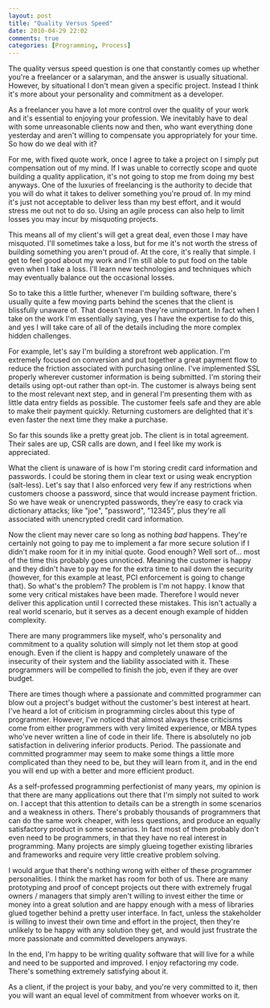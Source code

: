 ```yaml
---
layout: post
title: "Quality Versus Speed"
date: 2010-04-29 22:02
comments: true
categories: [Programming, Process]
---
```


The quality versus speed question is one that constantly comes up whether you're a freelancer or a salaryman, and the answer is usually situational. However, by situational I don't mean given a specific project. Instead I think it's more about your personality and commitment as a developer.

As a freelancer you have a lot more control over the quality of your work and it's essential to enjoying your profession. We inevitably have to deal with some unreasonable clients now and then, who want everything done yesterday and aren't willing to compensate you appropriately for your time. So how do we deal with it?

For me, with fixed quote work, once I agree to take a project on I simply put compensation out of my mind. If I was unable to correctly scope and quote building a quality application, it's not going to stop me from doing my best anyways. One of the luxuries of freelancing is the authority to decide that you will do what it takes to deliver something you're proud of. In my mind it's just not acceptable to deliver less than my best effort, and it would stress me out not to do so. Using an agile process can also help to limit losses you may incur by misquoting projects.

This means all of my client's will get a great deal, even those I may have misquoted. I'll sometimes take a loss, but for me it's not worth the stress of building something you aren't proud of. At the core, it's really that simple. I get to feel good about my work and I'm still able to put food on the table even when I take a loss. I'll learn new technologies and techniques which may eventually balance out the occasional losses.

So to take this a little further, whenever I'm building software, there's usually quite a few moving parts behind the scenes that the client is blissfully unaware of. That doesn't mean they're unimportant. In fact when I take on the work I'm essentially saying, yes I have the expertise to do this, and yes I will take care of all of the details including the more complex hidden challenges.

For example, let's say I'm building a storefront web application. I'm extremely focused on conversion and put together a great payment flow to reduce the friction associated with purchasing online. I've implemented SSL properly wherever customer information is being submitted. I'm storing their details using opt-out rather than opt-in. The customer is always being sent to the most relevant next step, and in general I'm presenting them with as little data entry fields as possible. The customer feels safe and they are able to make their payment quickly. Returning customers are delighted that it's even faster the next time they make a purchase.

So far this sounds like a pretty great job. The client is in total agreement. Their sales are up, CSR calls are down, and I feel like my work is appreciated.

What the client is unaware of is how I'm storing credit card information and passwords. I could be storing them in clear text or using weak encryption (salt-less). Let's say that I also enforced very few if any restrictions when customers choose a password, since that would increase payment friction. So we have weak or unencrypted passwords, they're easy to crack via dictionary attacks; like "joe", "password", "12345", plus they're all associated with unencrypted credit card information.

Now the client may never care so long as nothing *bad* happens. They're certainly not going to pay me to implement a far more secure solution if I didn't make room for it in my initial quote. Good enough? Well sort of... most of the time this probably goes unnoticed. Meaning the customer is happy and they didn't have to pay me for the extra time to nail down the security (however, for this example at least, PCI enforcement is going to change that). So what's the problem? The problem is I'm not happy. I know that some very critical mistakes have been made. Therefore I would never deliver this application until I corrected these mistakes. This isn't actually a real world scenario, but it serves as a decent enough example of hidden complexity.

There are many programmers like myself, who's personality and commitment to a quality solution will simply not let them stop at good enough. Even if the client is happy and completely unaware of the insecurity of their system and the liability associated with it. These programmers will be compelled to finish the job, even if they are over budget.

There are times though where a passionate and committed programmer can blow out a project's budget without the customer's best interest at heart. I've heard a lot of criticism in programming circles about this type of programmer. However, I've noticed that almost always these criticisms come from either programmers with very limited experience, or MBA types who've never written a line of code in their life. There is absolutely no job satisfaction in delivering inferior products. Period. The passionate and committed programmer may seem to make some things a little more complicated than they need to be, but they will learn from it, and in the end you will end up with a better and more efficient product.

As a self-professed programming perfectionist of many years, my opinion is that there are many applications out there that I'm simply not suited to work on. I accept that this attention to details can be a strength in some scenarios and a weakness in others. There's probably thousands of programmers that can do the same work cheaper, with less questions, and produce an equally satisfactory product in some scenarios. In fact most of them probably don't even need to be programmers, in that they have no real interest in programming. Many projects are simply glueing together existing libraries and frameworks and require very little creative problem solving.

I would argue that there's nothing wrong with either of these programmer personalities. I think the market has room for both of us. There are many prototyping and proof of concept projects out there with extremely frugal owners / managers that simply aren't willing to invest either the time or money into a great solution and are happy enough with a mess of libraries glued together behind a pretty user interface. In fact, unless the stakeholder is willing to invest their own time and effort in the project, then they're unlikely to be happy with any solution they get, and would just frustrate the more passionate and committed developers anyways.

In the end, I'm happy to be writing quality software that will live for a while and need to be supported and improved. I enjoy refactoring my code. There's something extremely satisfying about it.

As a client, if the project is your baby, and you're very committed to it, then you will want an equal level of commitment from whoever works on it.

